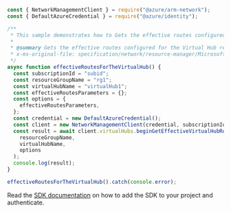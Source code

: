 ```javascript
const { NetworkManagementClient } = require("@azure/arm-network");
const { DefaultAzureCredential } = require("@azure/identity");

/**
 * This sample demonstrates how to Gets the effective routes configured for the Virtual Hub resource or the specified resource .
 *
 * @summary Gets the effective routes configured for the Virtual Hub resource or the specified resource .
 * x-ms-original-file: specification/network/resource-manager/Microsoft.Network/stable/2021-05-01/examples/EffectiveRoutesListForVirtualHub.json
 */
async function effectiveRoutesForTheVirtualHub() {
  const subscriptionId = "subid";
  const resourceGroupName = "rg1";
  const virtualHubName = "virtualHub1";
  const effectiveRoutesParameters = {};
  const options = {
    effectiveRoutesParameters,
  };
  const credential = new DefaultAzureCredential();
  const client = new NetworkManagementClient(credential, subscriptionId);
  const result = await client.virtualHubs.beginGetEffectiveVirtualHubRoutesAndWait(
    resourceGroupName,
    virtualHubName,
    options
  );
  console.log(result);
}

effectiveRoutesForTheVirtualHub().catch(console.error);
```

Read the [SDK documentation](https://github.com/Azure/azure-sdk-for-js/blob/%40azure%2Farm-network_27.0.0/sdk/network/arm-network/README.md) on how to add the SDK to your project and authenticate.
